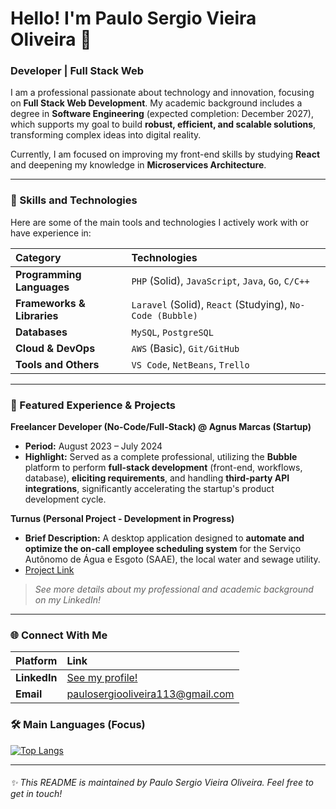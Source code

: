 # Hello! I'm Paulo Sergio Vieira Oliveira 👋

### Developer | Full Stack Web

I am a professional passionate about technology and innovation, focusing on **Full Stack Web Development**. My academic background includes a degree in **Software Engineering** (expected completion: December 2027), which supports my goal to build **robust, efficient, and scalable solutions**, transforming complex ideas into digital reality.

Currently, I am focused on improving my front-end skills by studying **React** and deepening my knowledge in **Microservices Architecture**.

---

### 🚀 Skills and Technologies

Here are some of the main tools and technologies I actively work with or have experience in:

| Category | Technologies |
| :--- | :--- |
| **Programming Languages** | `PHP` (Solid), `JavaScript`, `Java`, `Go`, `C/C++` |
| **Frameworks & Libraries** | `Laravel` (Solid), `React` (Studying), `No-Code (Bubble)` |
| **Databases** | `MySQL`, `PostgreSQL` |
| **Cloud & DevOps** | `AWS` (Basic), `Git/GitHub` |
| **Tools and Others** | `VS Code`, `NetBeans`, `Trello` |

---

### 💼 Featured Experience & Projects

**Freelancer Developer (No-Code/Full-Stack) @ Agnus Marcas (Startup)**
* **Period:** August 2023 – July 2024
* **Highlight:** Served as a complete professional, utilizing the **Bubble** platform to perform **full-stack development** (front-end, workflows, database), **eliciting requirements**, and handling **third-party API integrations**, significantly accelerating the startup's product development cycle.

**Turnus (Personal Project - Development in Progress)**
* **Brief Description:** A desktop application designed to **automate and optimize the on-call employee scheduling system** for the Serviço Autônomo de Água e Esgoto (SAAE), the local water and sewage utility.
* [Project Link](https://github.com/pamellaneco/Projeto_Integrado1_Time1)

> *See more details about my professional and academic background on my LinkedIn!*

---

### 🌐 Connect With Me

| Platform | Link |
| :--- | :--- |
| **LinkedIn** | [See my profile!](https://www.linkedin.com/in/paulo-sergio-vieira-oliveira-695200281/?locale=pt) |
| **Email** | paulosergiooliveira113@gmail.com |

### 🛠️ Main Languages (Focus)

[![Top Langs](https://github-readme-stats.vercel.app/api/top-langs/?username=Paulo-Sergio-Oliveira&layout=compact&theme=dark&hide=html,scss,css,shell,markdown)](https://github.com/anuraghazra/github-readme-stats)

---

###### ✨ This README is maintained by Paulo Sergio Vieira Oliveira. Feel free to get in touch!
